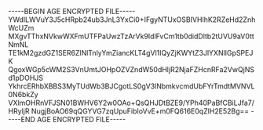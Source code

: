 -----BEGIN AGE ENCRYPTED FILE-----
YWdlLWVuY3J5cHRpb24ub3JnL3YxCi0+IFgyNTUxOSBIVHlhK2RZeHd2ZnhWcUZm
MXgvTThxNVkwWXFmUTFPaUwzTzArVk9IdlFvCm1tb0didDltb2tUVU9aV0ttNmNL
TE1kM2gzdGZ1SER6ZlNlTnlyYmZiancKLT4gVl1IQyZjKWYtZ3JlYXNlIGpSPEJK
QgoxWGp5cWM2S3VnUmtJOHpOZVZndW50dHljR2NjaFZHcnRFa2VwQjNSd1pDOHJS
YkhrcERhbXBBS3MyTUdWb3BJCgotLS0gV3lNbmkvcmdUbFYrTmdtMVNVL0N6bkZy
VXlmOHRnVFJSN01BWHV6Y2w0OAo+QsQHJDtBZE9/YPh40PaBfCBiLJfa7/HRyljR
NugjBoAO69qQGYVG7zqUpuFibIoVvE+m0FQ616E0qZlH2E52Bg==
-----END AGE ENCRYPTED FILE-----
